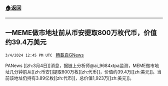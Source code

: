 ###  [:house:返回](README.md)
---


## 一MEME做市地址前从币安提取800万枚代币，价值约39.4万美元
`3/4/2024 12:45 PM UTC ` [轉載自GNews](https://gnews.org/articles/2363663)

PANews [[zh:3月4日]]消息，据链上分析师@ai_9684xtpa监测，MEME做市地址几分钟前从[[zh:币安]]提取800万枚[[zh:代币]]，价值约39.4万[[zh:美元]]。当前该地址仍持有3.89亿枚[[zh:代币]]，总价值1,923万[[zh:美元]]。
